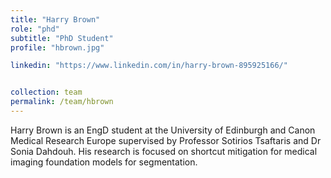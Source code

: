 ```yaml
---
title: "Harry Brown"
role: "phd"
subtitle: "PhD Student"
profile: "hbrown.jpg"

linkedin: "https://www.linkedin.com/in/harry-brown-895925166/"


collection: team
permalink: /team/hbrown
---
```


Harry Brown is an EngD student at the University of Edinburgh and Canon Medical Research Europe supervised by Professor Sotirios Tsaftaris and Dr Sonia Dahdouh. His research is focused on shortcut mitigation for medical imaging foundation models for segmentation.
